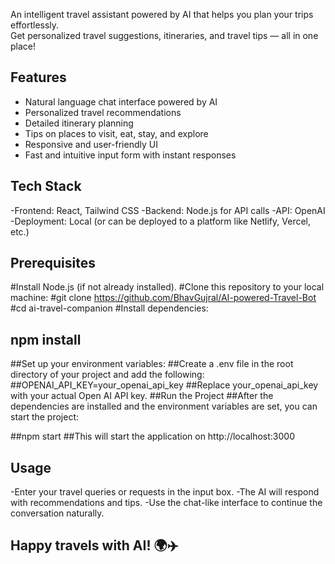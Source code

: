 An intelligent travel assistant powered by AI that helps you plan your trips effortlessly.  
Get personalized travel suggestions, itineraries, and travel tips — all in one place!

## Features
- Natural language chat interface powered by AI  
- Personalized travel recommendations  
- Detailed itinerary planning  
- Tips on places to visit, eat, stay, and explore  
- Responsive and user-friendly UI  
- Fast and intuitive input form with instant responses
## Tech Stack
-Frontend: React, Tailwind CSS
-Backend: Node.js for API calls
-API: OpenAI
-Deployment: Local (or can be deployed to a platform like Netlify, Vercel, etc.) 
## Prerequisites
#Install Node.js (if not already installed).
#Clone this repository to your local machine:
#git clone https://github.com/BhavGujral/AI-powered-Travel-Bot
#cd ai-travel-companion
#Install dependencies:
## npm install
##Set up your environment variables:
##Create a .env file in the root directory of your project and add the following:
##OPENAI_API_KEY=your_openai_api_key
##Replace your_openai_api_key with your actual Open AI API key.
##Run the Project
##After the dependencies are installed and the environment variables are set, you can start the project:

##npm start
##This will start the application on http://localhost:3000
## Usage
-Enter your travel queries or requests in the input box.
-The AI will respond with recommendations and tips.
-Use the chat-like interface to continue the conversation naturally.
## Happy travels with AI! 🌍✈️
